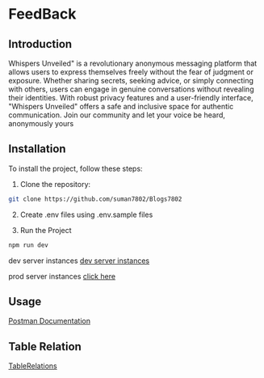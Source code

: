 # FeedBack

## Introduction

Whispers Unveiled" is a revolutionary anonymous messaging platform that allows users to express themselves freely without the fear of judgment or exposure. Whether sharing secrets, seeking advice, or simply connecting with others, users can engage in genuine conversations without revealing their identities. With robust privacy features and a user-friendly interface, "Whispers Unveiled" offers a safe and inclusive space for authentic communication. Join our community and let your voice be heard, anonymously yours

## Installation

To install the project, follow these steps:

1. Clone the repository:

```bash
git clone https://github.com/suman7802/Blogs7802
```

2. Create .env files using .env.sample files

3. Run the Project

```bash
npm run dev
```

dev server instances
[dev server instances](http://localhost:3000)

prod server instances
[click here](https://feed-back-one.vercel.app)

## Usage

[Postman Documentation](https://documenter.getpostman.com/view/27265804/2sA3JRXyGY)

## Table Relation

[TableRelations](https://app.eraser.io/workspace/VEfnOzk09BbiWdSvUMJN?origin=share)
